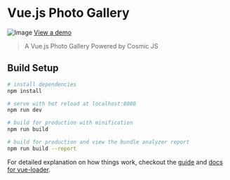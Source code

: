 # Vue.js Photo Gallery
![Image](https://cosmicjs.com/uploads/c4747e70-785d-11e7-998b-6dbc6e078b76.jpg)
[View a demo](https://cosmicjs.com/apps/vuejs-photo-gallery/demo)
> A Vue.js Photo Gallery Powered by Cosmic JS

## Build Setup

``` bash
# install dependencies
npm install

# serve with hot reload at localhost:8080
npm run dev

# build for production with minification
npm run build

# build for production and view the bundle analyzer report
npm run build --report
```

For detailed explanation on how things work, checkout the [guide](http://vuejs-templates.github.io/webpack/) and [docs for vue-loader](http://vuejs.github.io/vue-loader).

